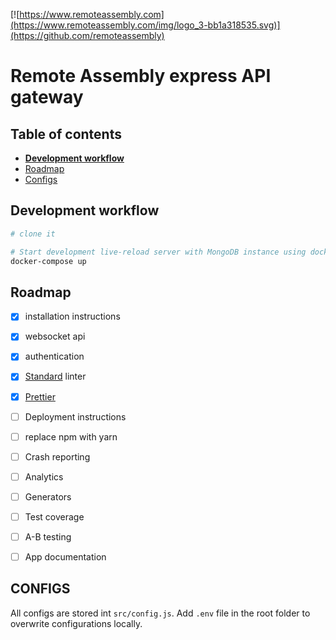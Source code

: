 [![https://www.remoteassembly.com](https://www.remoteassembly.com/img/logo_3-bb1a318535.svg)](https://github.com/remoteassembly)

# Remote Assembly express API gateway

## Table of contents

<!-- - [Get started](docs/getStarted.md) -->
<!-- - [Technologies](docs/technologies.md) -->
- [**Development workflow**](#development-workflow)
- [Roadmap](#roadmap)
- [Configs](#configs)


## Development workflow

```sh
# clone it

# Start development live-reload server with MongoDB instance using docker
docker-compose up
```

## Roadmap
- [x] installation instructions
- [x] websocket api
- [x] authentication
- [x] [Standard](https://github.com/standard/standard) linter
- [x] [Prettier](https://github.com/prettier/prettier)
- [ ] Deployment instructions
- [ ] replace npm with yarn
- [ ] Crash reporting
- [ ] Analytics
- [ ] Generators
- [ ] Test coverage
- [ ] A-B testing
- [ ] App documentation


## CONFIGS

All configs are stored int `src/config.js`. Add `.env` file in the root folder to overwrite configurations locally.
